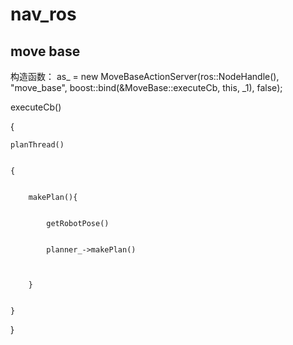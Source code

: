 # nav_ros
## move base
构造函数：
as_ = new MoveBaseActionServer(ros::NodeHandle(), "move_base", boost::bind(&MoveBase::executeCb, this, _1), false);


executeCb()


{
    
    
    planThread()
    
    
    {
        
        
        makePlan(){
            
            
            getRobotPose()
            
            
            planner_->makePlan()

        
        
        }
    
    
    }


}